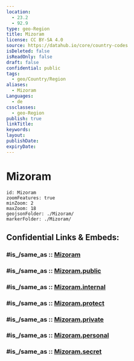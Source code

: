```yaml
---
location:
  - 23.2
  - 92.9
type: geo-Region
title: Mizoram
license: CC BY-SA 4.0
source: https://datahub.io/core/country-codes
isDeleted: false
isReadOnly: false
draft: false
confidential: public
tags:
  - geo/Country/Region
aliases:
  - Mizoram
Languages:
  - de
cssclasses:
  - geo-Region
publish: true
linkTitle:
keywords:
layout:
publishDate:
expiryDate:
---
```


# Mizoram

```leaflet
id: Mizoram
zoomFeatures: true 
minZoom: 2 
maxZoom: 18
geojsonFolder: ./Mizoram/
markerFolder: ./Mizoram/
```


## Confidential Links & Embeds: 

### #is_/same_as :: [Mizoram](/_Standards/Earth/Continent/Asia/Asia~South/India/States~India/Mizoram.md) 

### #is_/same_as :: [Mizoram.public](/_public/Earth/Continent/Asia/Asia~South/India/States~India/Mizoram.public.md) 

### #is_/same_as :: [Mizoram.internal](/_internal/Earth/Continent/Asia/Asia~South/India/States~India/Mizoram.internal.md) 

### #is_/same_as :: [Mizoram.protect](/_protect/Earth/Continent/Asia/Asia~South/India/States~India/Mizoram.protect.md) 

### #is_/same_as :: [Mizoram.private](/_private/Earth/Continent/Asia/Asia~South/India/States~India/Mizoram.private.md) 

### #is_/same_as :: [Mizoram.personal](/_personal/Earth/Continent/Asia/Asia~South/India/States~India/Mizoram.personal.md) 

### #is_/same_as :: [Mizoram.secret](/_secret/Earth/Continent/Asia/Asia~South/India/States~India/Mizoram.secret.md)

